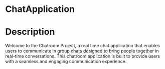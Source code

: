 # ChatApplication

# Description

Welcome to the Chatroom Project, a real time chat application that enables users to communicate in group chats 
designed to bring people together in real-time conversations. This chatroom application is built to provide users
with a seamless and engaging communication experience.



  